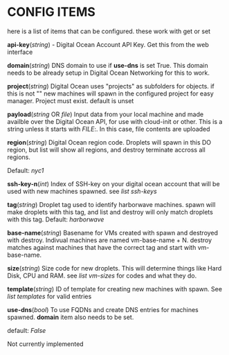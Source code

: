 CONFIG ITEMS
============

here is a list of items that can be configured. these work with get or set

**api-key**(*string*) - Digital Ocean Account API Key. Get this from the web interface


**domain**(*string*) DNS domain to use if **use-dns** is set True. This domain needs
to be already setup in Digital Ocean Networking for this to work.

**project**(*string*) Digital Ocean uses "projects" as subfolders for objects.
if this is not "" new machines will spawn in the configured project for easy
manager. Project must exist. default is unset

**payload**(*string* OR *file*) Input data from your local machine and made
availble over the Digital Ocean API, for use with cloud-init or other. This is a
string unless it starts with *FILE*:. In this case, file contents are uploaded

**region**(*string*) Digital Ocean region code. Droplets will spawn in this DO
region, but list will show all regions, and destroy terminate accross all regions.

Default: _nyc1_

**ssh-key-n**(*int*) Index of SSH-key on your digital ocean account
that will be used with new machines spawned. see *list ssh-keys*

**tag**(*string*) Droplet tag used to identify harborwave machines. spawn will
make droplets with this tag, and list and destroy will only match droplets with
this tag.  Default: *harborwave*

**base-name**(*string*) Basename for VMs created with spawn and destroyed
with destroy. Indivual machines are named vm-base-name + N. destroy matches
against machines that have the correct tag and start with vm-base-name.

**size**(*string*) Size code for new droplets. This will determine things
like Hard Disk, CPU and RAM. see _list vm-sizes_ for codes and what they
do.

**template**(*string*) ID of template for creating new machines with spawn.
See _list templates_ for valid entries

**use-dns**(*bool*) To use FQDNs and create DNS entries for machines spawned.
**domain** item also needs to be set.

default: *False*

Not currently implemented
